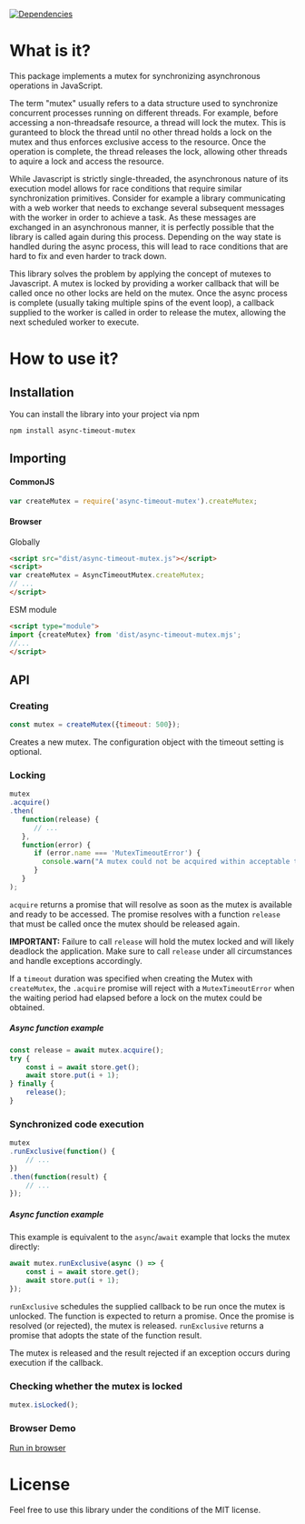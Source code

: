 [![Dependencies](https://david-dm.org/semmel/async-timeout-mutex.svg)](https://david-dm.org/semmel/async-timeout-mutex.svg)
# What is it?

This package implements a mutex for synchronizing asynchronous operations in
JavaScript.

The term "mutex" usually refers to a data structure used to synchronize
concurrent processes running on different threads. For example, before accessing
a non-threadsafe resource, a thread will lock the mutex. This is guranteed
to block the thread until no other thread holds a lock on the mutex and thus
enforces exclusive access to the resource. Once the operation is complete, the
thread releases the lock, allowing other threads to aquire a lock and access the
resource.

While Javascript is strictly single-threaded, the asynchronous nature of its
execution model allows for race conditions that require similar synchronization
primitives. Consider for example a library communicating with a web worker that
needs to exchange several subsequent messages with the worker in order to achieve
a task. As these messages are exchanged in an asynchronous manner, it is perfectly
possible that the library is called again during this process. Depending on the
way state is handled during the async process, this will lead to race conditions
that are hard to fix and even harder to track down.

This library solves the problem by applying the concept of mutexes to Javascript.
A mutex is locked by providing a worker callback that will be called once no other locks
are held on the mutex. Once the async process is complete (usually taking multiple
spins of the event loop), a callback supplied to the worker is called in order
to release the mutex, allowing the next scheduled worker to execute.

# How to use it?

## Installation

You can install the library into your project via npm

    npm install async-timeout-mutex

## Importing

#### CommonJS
```javascript
var createMutex = require('async-timeout-mutex').createMutex;
```

#### Browser
Globally

```html
<script src="dist/async-timeout-mutex.js"></script>
<script>
var createMutex = AsyncTimeoutMutex.createMutex;
// ...
</script>
```

ESM module
```html
<script type="module">
import {createMutex} from 'dist/async-timeout-mutex.mjs';
//...
</script>
```

##  API

### Creating

```javascript
const mutex = createMutex({timeout: 500});
```

Creates a new mutex. The configuration object with the timeout setting is optional.

### Locking

```javascript
mutex
.acquire()
.then(
   function(release) {
      // ...
   },
   function(error) {
      if (error.name === 'MutexTimeoutError') {
      	console.warn("A mutex could not be acquired within acceptable time");
      }
   }
);
```

`acquire` returns a promise that will resolve as soon as the mutex is
available and ready to be accessed. The promise resolves with a function `release` that
must be called once the mutex should be released again.

**IMPORTANT:** Failure to call `release` will hold the mutex locked and will
likely deadlock the application. Make sure to call `release` under all circumstances
and handle exceptions accordingly.

If a `timeout` duration was specified when creating the Mutex with `createMutex`, the `.acquire` promise
will reject with a `MutexTimeoutError` when the waiting period had elapsed before a lock on the mutex could be obtained.

##### Async function example

```javascript
const release = await mutex.acquire();
try {
    const i = await store.get();
    await store.put(i + 1);
} finally {
    release();
}
```

### Synchronized code execution

```javascript
mutex
.runExclusive(function() {
    // ...
})
.then(function(result) {
    // ...
});
```

##### Async function example

This example is equivalent to the `async`/`await` example that
locks the mutex directly:

```javascript
await mutex.runExclusive(async () => {
    const i = await store.get();
    await store.put(i + 1);
});
```

`runExclusive` schedules the supplied callback to be run once the mutex is unlocked.
The function is expected to return a promise. Once the promise is resolved (or rejected), the mutex is released.
`runExclusive` returns a promise that adopts the state of the function result.

The mutex is released and the result rejected if an exception occurs during execution
if the callback.

### Checking whether the mutex is locked

```javascript
mutex.isLocked();
```

### Browser Demo

[Run in browser](https://htmlpreview.github.io/?https://github.com/semmel/async-timeout-mutex/blob/with-timeout/demo/demo.html)

# License

Feel free to use this library under the conditions of the MIT license.
